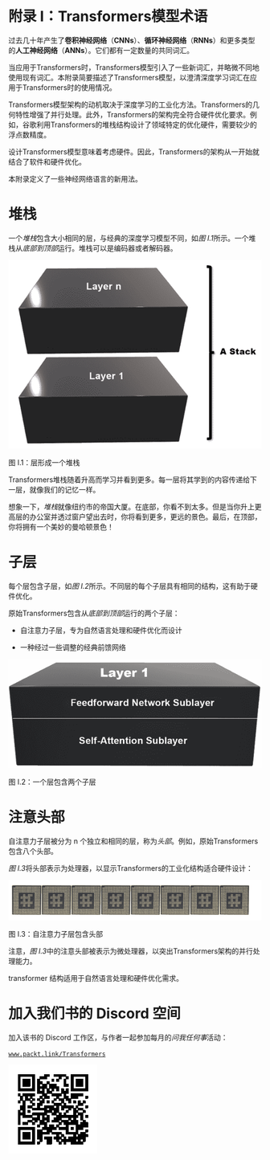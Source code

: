 # 附录 I：Transformers模型术语

过去几十年产生了**卷积神经网络**（**CNNs**）、**循环神经网络**（**RNNs**）和更多类型的**人工神经网络**（**ANNs**）。它们都有一定数量的共同词汇。

当应用于Transformers时，Transformers模型引入了一些新词汇，并略微不同地使用现有词汇。本附录简要描述了Transformers模型，以澄清深度学习词汇在应用于Transformers时的使用情况。

Transformers模型架构的动机取决于深度学习的工业化方法。Transformers的几何特性增强了并行处理。此外，Transformers的架构完全符合硬件优化要求。例如，谷歌利用Transformers的堆栈结构设计了领域特定的优化硬件，需要较少的浮点数精度。

设计Transformers模型意味着考虑硬件。因此，Transformers的架构从一开始就结合了软件和硬件优化。

本附录定义了一些神经网络语言的新用法。

# 堆栈

一个*堆栈*包含大小相同的层，与经典的深度学习模型不同，如*图 I.1*所示。一个堆栈从*底部到顶部*运行。堆栈可以是编码器或者解码器。

![](img/B17948_Appendix_I_01.png)

图 I.1：层形成一个堆栈

Transformers堆栈随着升高而学习并看到更多。每一层将其学到的内容传递给下一层，就像我们的记忆一样。

想象一下，*堆栈*就像纽约市的帝国大厦。在底部，你看不到太多。但是当你升上更高层的办公室并透过窗户望出去时，你将看到更多，更远的景色。最后，在顶部，你将拥有一个美妙的曼哈顿景色！

# 子层

每个层包含子层，如*图 I.2*所示。不同层的每个子层具有相同的结构，这有助于硬件优化。

原始Transformers包含从*底部到顶部*运行的两个子层：

+   自注意力子层，专为自然语言处理和硬件优化而设计

+   一种经过一些调整的经典前馈网络

![](img/B17948_Appendix_I_02.png)

图 I.2：一个层包含两个子层

# 注意头部

自注意力子层被分为 n 个独立和相同的层，称为*头部*。例如，原始Transformers包含八个头部。

*图 I.3*将头部表示为处理器，以显示Transformers的工业化结构适合硬件设计：

![包含文字的图片，自动生成描述](img/B17948_Appendix_I_03.png)

图 I.3：自注意力子层包含头部

注意，*图 I.3*中的注意头部被表示为微处理器，以突出Transformers架构的并行处理能力。

transformer 结构适用于自然语言处理和硬件优化需求。

# 加入我们书的 Discord 空间

加入该书的 Discord 工作区，与作者一起参加每月的*问我任何事*活动：

[`www.packt.link/Transformers`](https://www.packt.link/Transformers)

![](img/QR_Code5134042288713321484.png)
